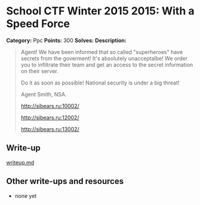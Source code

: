 # School CTF Winter 2015 2015: With a Speed Force

**Category:** Ppc
**Points:** 300
**Solves:** 
**Description:**

> Agent! We have been informed that so called "superheroes" have secrets from the goverment! It's absolutely unacceptalbe! We order you to infiltrate their team and get an access to the secret information on their server.
> 
> 
> Do it as soon as possible! National security is under a big threat!
> 
> 
> Agent Smith, NSA.
> 
> 
> <http://sibears.ru:10002/>
> 
> 
> <http://sibears.ru:12002/>
> 
> 
> <http://sibears.ru:13002/>


## Write-up

[writeup.md](./writeup.md)

## Other write-ups and resources

* none yet
